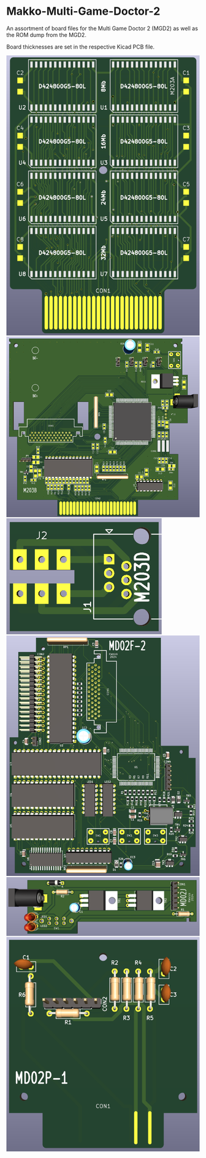 # Makko-Multi-Game-Doctor-2
An assortment of board files for the Multi Game Doctor 2 (MGD2) as well as the ROM dump from the MGD2. 

Board thicknesses are set in the respective Kicad PCB file.

![image](https://github.com/RWeick/Makko-Multi-Game-Doctor-2/blob/main/M203A.png)
![image](https://github.com/RWeick/Makko-Multi-Game-Doctor-2/blob/main/M203B.png)
![image](https://github.com/RWeick/Makko-Multi-Game-Doctor-2/blob/main/M203D.png)
![image](https://github.com/RWeick/Makko-Multi-Game-Doctor-2/blob/main/MD02F-2.png)
![image](https://github.com/RWeick/Makko-Multi-Game-Doctor-2/blob/main/MD02J.png)
![image](https://github.com/RWeick/Makko-Multi-Game-Doctor-2/blob/main/MD02P-1.png)
